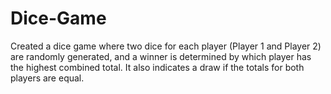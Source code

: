 # Dice-Game
Created a dice game where two dice for each player (Player 1 and Player 2) are randomly generated, and a winner is determined by which player has the highest combined total. It also indicates a draw if the totals for both players are equal.

